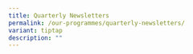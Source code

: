 ```yaml
---
title: Quarterly Newsletters
permalink: /our-programmes/quarterly-newsletters/
variant: tiptap
description: ""
---
```

